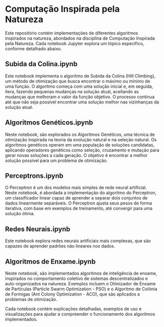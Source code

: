 # Computação Inspirada pela Natureza
Este repositório contém implementações de diferentes algoritmos inspirados na natureza, abordados na disciplina de Computação Inspirada pela Natureza. Cada notebook Jupyter explora um tópico específico, conforme detalhado abaixo.

## Subida da Colina.ipynb
Este notebook implementa o algoritmo de Subida da Colina (Hill Climbing), um método de otimização que busca encontrar o máximo ou mínimo de uma função. O algoritmo começa com uma solução inicial e, em seguida, itera, fazendo pequenas mudanças na solução atual, aceitando as mudanças que melhoram o valor da função objetivo. O processo continua até que não seja possível encontrar uma solução melhor nas vizinhanças da solução atual.

## Algoritmos Genéticos.ipynb
Neste notebook, são explorados os Algoritmos Genéticos, uma técnica de otimização inspirada na teoria da evolução natural e na seleção natural. Os algoritmos genéticos operam em uma população de soluções candidatas, aplicando operadores genéticos como seleção, cruzamento e mutação para gerar novas soluções a cada geração. O objetivo é encontrar a melhor solução possível para um problema de otimização.

## Perceptrons.ipynb
O Perceptron é um dos modelos mais simples de rede neural artificial. Neste notebook, é abordada a implementação do algoritmo do Perceptron, um classificador linear capaz de aprender a separar dois conjuntos de dados linearmente separáveis. O Perceptron ajusta seus pesos de forma iterativa, com base em exemplos de treinamento, até convergir para uma solução ótima.

## Redes Neurais.ipynb
Este notebook explora redes neurais artificiais mais complexas, que são capazes de aprender padrões não lineares nos dados. 

## Algoritmos de Enxame.ipynb
Neste notebook, são implementados algoritmos de inteligência de enxame, inspirados no comportamento coletivo de sistemas descentralizados e auto-organizados na natureza. Exemplos incluem o Otimizador de Enxame de Partículas (Particle Swarm Optimization - PSO) e o Algoritmo de Colônia de Formigas (Ant Colony Optimization - ACO), que são aplicados a problemas de otimização.

Cada notebook contém explicações detalhadas, exemplos de uso e visualizações para ajudar a compreender o funcionamento dos algoritmos implementados.